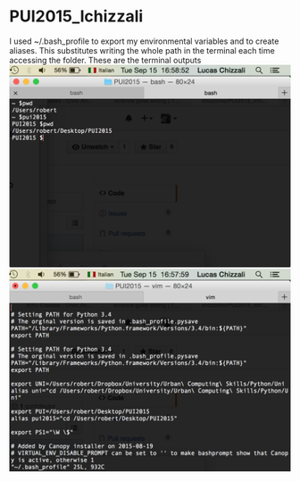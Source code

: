 # PUI2015_lchizzali
I used ~/.bash_profile to export my environmental variables and to create aliases. This substitutes writing the whole path in the terminal each time accessing the folder. 
These are the terminal outputs
![Alt text](PM.png)
![Alt text](PMI.png)
